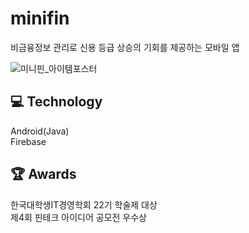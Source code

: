 # minifin

비금융정보 관리로 신용 등급 상승의 기회를 제공하는 모바일 앱

![미니핀_아이템포스터](https://user-images.githubusercontent.com/52729559/104104409-51513200-52eb-11eb-8b05-2ffcc23a6e3f.jpg)

## 💻 Technology

Android(Java)  
Firebase

## 🏆 Awards

한국대학생IT경영학회 22기 학술제 대상  
제4회 핀테크 아이디어 공모전 우수상
